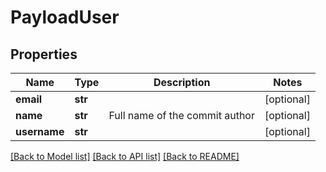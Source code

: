 # PayloadUser

## Properties
Name | Type | Description | Notes
------------ | ------------- | ------------- | -------------
**email** | **str** |  | [optional]
**name** | **str** | Full name of the commit author | [optional]
**username** | **str** |  | [optional]

[[Back to Model list]](../README.md#documentation-for-models) [[Back to API list]](../README.md#documentation-for-api-endpoints) [[Back to README]](../README.md)


